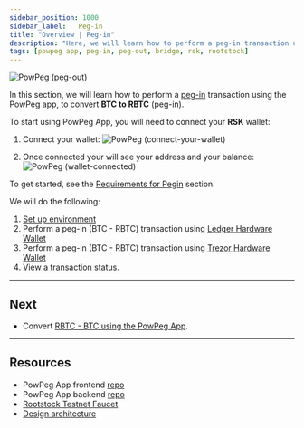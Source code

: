 ```yaml
---
sidebar_position: 1000
sidebar_label:   Peg-in
title: "Overview | Peg-in"
description: "Here, we will learn how to perform a peg-in transaction using the PowPeg App."
tags: [powpeg app, peg-in, peg-out, bridge, rsk, rootstock]
---
```


![PowPeg (peg-out)](/img/resources/powpeg/pegin.gif)

In this section, we will learn how to perform a [peg-in](/resources/guides/powpeg/glossary/) transaction using the PowPeg app, to convert **BTC to RBTC** (peg-in). 

To start using PowPeg App, you will need to connect your **RSK** wallet:

1. Connect your wallet:
![PowPeg (connect-your-wallet)](/img/resources/powpeg/connectyourwallet.png)

2. Once connected your will see your address and your balance:
![PowPeg (wallet-connected)](/img/resources/powpeg/walletconnected.png)

To get started, see the [Requirements for Pegin](/resources/guides/powpeg/prerequisites/) section.

We will do the following:

1. [Set up environment](/resources/guides/powpeg/prerequisites/)
2. Perform a peg-in (BTC - RBTC) transaction using [Ledger Hardware Wallet](/resources/guides/powpeg/pegin/ledger/)
3. Perform a peg-in (BTC - RBTC) transaction using [Trezor Hardware Wallet](/resources/guides/powpeg/pegin/ledger/)
4. [View a transaction status](/resources/guides/powpeg/pegin/status/).

----

## Next
* Convert [RBTC - BTC using the PowPeg App](/resources/guides/powpeg/pegout/).

----

## Resources
* PowPeg App frontend [repo](https://github.com/rsksmart/2wp-app)
* PowPeg App backend [repo](https://github.com/rsksmart/2wp-api)
* [Rootstock Testnet Faucet](https://faucet.rootstock.io/)
* [Design architecture](/resources/guides/powpeg/advanced-operations/design-architecture/)
